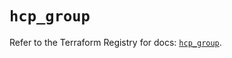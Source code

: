 # `hcp_group`

Refer to the Terraform Registry for docs: [`hcp_group`](https://registry.terraform.io/providers/hashicorp/hcp/0.106.0/docs/resources/group).
